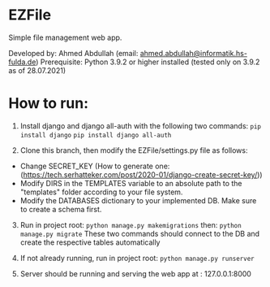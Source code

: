 # EZFile

Simple file management web app.

Developed by: Ahmed Abdullah (email: ahmed.abdullah@informatik.hs-fulda.de)
Prerequisite: Python 3.9.2 or higher installed (tested only on 3.9.2 as of 28.07.2021)

# How to run:

1. Install django and django all-auth with the following two commands:
`pip install django` 
`pip install django all-auth`


2. Clone this branch, then modify the EZFile/settings.py file as follows:

- Change SECRET_KEY (How to generate one: (https://tech.serhatteker.com/post/2020-01/django-create-secret-key/))
- Modify DIRS in the TEMPLATES variable to an absolute path to the "templates" folder according to your file system.
- Modify the DATABASES dictionary to your implemented DB. Make sure to create a schema first.

3. Run in project root:
`python manage.py makemigrations` 
then:
`python manage.py migrate` 
These two commands should connect to the DB and create the respective tables automatically

4. If not already running, run in project root: 
`python manage.py runserver`

5. Server should be running and serving the web app at : 127.0.0.1:8000


